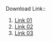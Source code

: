 


Download  Link:: <br>
01. <a href = "https://drive.google.com/file/d/1_0ZD7L5CKCwXfgIXqKJe8BNAHThqOQar/view?usp=sharing"> Link 01</a><br>
02. <a href = "https://drive.google.com/file/d/1yQRuRuvSXGqVPcNXVVAbbyR0mQgLcvDI/view?usp=sharing"> Link 02 </a><br>
03. <a href = "https://drive.google.com/file/d/1lGpTUi3L1PlR9OMzF2LyIFxjWmP_hnIj/view?usp=sharing"> Link 03 </a> <br>
